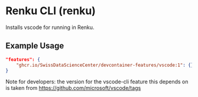 
# Renku CLI (renku)

Installs vscode for running in Renku.

## Example Usage

```json
"features": {
    "ghcr.io/SwissDataScienceCenter/devcontainer-features/vscode:1": {}
}
```

Note for developers: the version for the vscode-cli feature this depends on is 
taken from https://github.com/microsoft/vscode/tags
